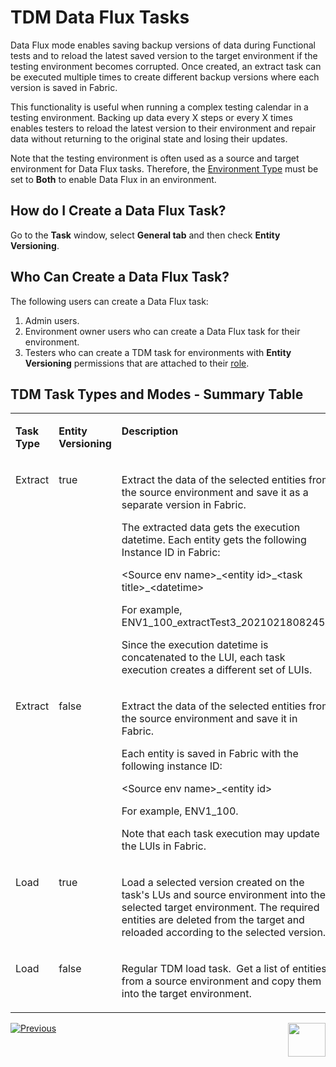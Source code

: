 # TDM Data Flux Tasks

Data Flux mode enables saving backup versions of data during Functional tests and to reload the latest saved version to the target environment if the testing environment becomes corrupted. Once created, an extract task can be executed multiple times to create different backup versions where each version is saved in Fabric.   
 
This functionality is useful when running a complex testing calendar in a testing environment. Backing up data every X steps or every X times enables testers to reload the latest version to their environment and repair data without returning to the original state and losing their updates. 

Note that the testing environment is often used as a source and target environment for Data Flux tasks. Therefore, the [Environment Type](/articles/TDM/tdm_gui/08_environment_window_general_information.md#environment-type) must be set to **Both** to enable Data Flux in an environment.



## How do I Create a Data Flux Task?

Go to the **Task** window, select **General tab** and then check **Entity Versioning**.



## Who Can Create a Data Flux Task?

The following users can create a Data Flux task:

1. Admin users.
2. Environment owner users who can create a Data Flux task for their environment.
3. Testers who can create a TDM task for environments with **Entity Versioning** permissions that are attached to their [role](/articles/TDM/tdm_gui/10_environment_roles_tab.md).  



## TDM Task Types and Modes - Summary Table

<table width="900pxl">
<tbody>
<tr>
<td valign="top" width="150pxl">
<p><strong>Task Type</strong></p>
</td>
<td valign="top" width="150pxl">
<p><strong>Entity Versioning</strong></p>
</td>
<td valign="top" width="600pxl">
<p><strong>Description</strong></p>
</td>
</tr>
<tr>
<td valign="top" width="150pxl">
<p>Extract</p>
</td>
<td valign="top" width="150pxl">
<p>true</p>
</td>
<td valign="top" width="600pxl">
<p>Extract the data of the selected entities from the source environment and save it as a separate version in Fabric.</p>
<p>The extracted data gets the execution datetime. Each entity gets the following Instance ID in Fabric:</p>
<p>&lt;Source env name&gt;_&lt;entity id&gt;_&lt;task title&gt;_&lt;datetime&gt;</p>
<p>For example, ENV1_100_extractTest3_20210218082453</p>
<p>Since the execution datetime is concatenated to the LUI, each task execution creates a different set of LUIs.&nbsp;</p>
</td>
</tr>
<tr>
<td valign="top" width="150pxl">
<p>Extract</p>
</td>
<td valign="top" width="150pxl">
<p>false</p>
</td>
<td valign="top" width="600pxl">
<p>Extract the data of the selected entities from the source environment and save it in Fabric.</p>
<p>Each entity is saved in Fabric with the following instance ID:</p>
<p>&lt;Source env name&gt;_&lt;entity id&gt;</p>
<p>For example, ENV1_100.</p>
<p>Note that each task execution may update the LUIs in Fabric.</p>
</td>
</tr>
<tr>
<td valign="top" width="150pxl">
<p>Load</p>
</td>
<td valign="top" width="150pxl">
<p>true</p>
</td>
<td valign="top" width="600pxl">
<p>Load a selected version created on the task's LUs and source environment into the selected target environment. The required entities are deleted from the target and reloaded according to the selected version.</p>
</td>
</tr>
<tr>
<td valign="top" width="150pxl">
<p>Load</p>
</td>
<td valign="top" width="150pxl">
<p>false</p>
</td>
<td valign="top" width="600pxl">
<p>Regular TDM load task.&nbsp; Get a list of entities from a source environment and copy them into the target environment.</p>
</td>
</tr>
</tbody>
</table>





 [![Previous](/articles/images/Previous.png)](14_task_overview.md)[<img align="right" width="60" height="54" src="/articles/images/Next.png">](16_extract_task.md)

